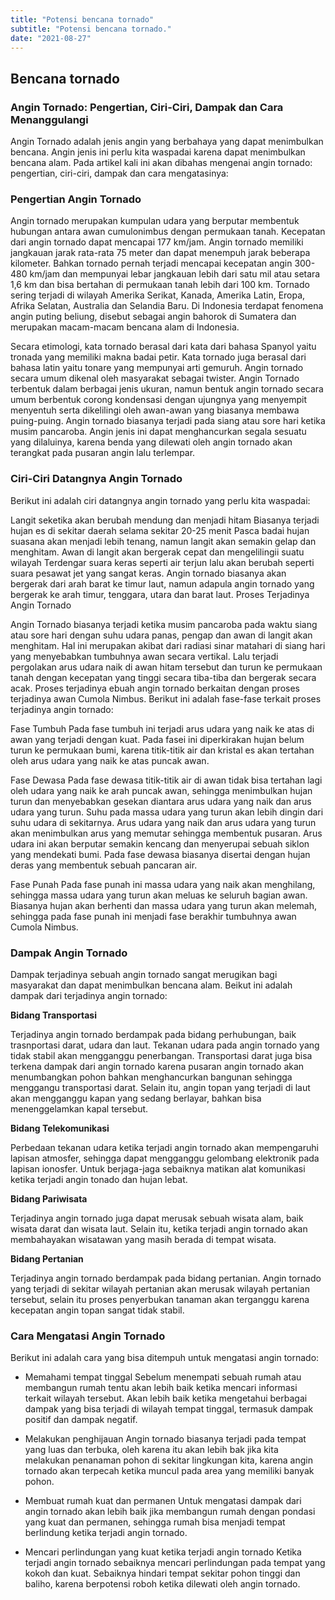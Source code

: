 ```yaml
---
title: "Potensi bencana tornado"
subtitle: "Potensi bencana tornado."
date: "2021-08-27"
---
```


## **Bencana tornado**

### **Angin Tornado: Pengertian, Ciri-Ciri, Dampak dan Cara Menanggulangi**

Angin Tornado adalah jenis angin yang berbahaya yang dapat menimbulkan bencana. Angin jenis ini perlu kita waspadai karena dapat menimbulkan bencana alam. Pada artikel kali ini akan dibahas mengenai angin tornado: pengertian, ciri-ciri, dampak dan cara mengatasinya:

### **Pengertian Angin Tornado**

Angin tornado merupakan kumpulan udara yang berputar membentuk hubungan antara awan cumulonimbus dengan permukaan tanah. Kecepatan dari angin tornado dapat mencapai 177 km/jam. Angin tornado memiliki jangkauan jarak rata-rata 75 meter dan dapat menempuh jarak beberapa kilometer. Bahkan tornado pernah terjadi mencapai kecepatan angin 300-480 km/jam dan mempunyai lebar jangkauan lebih dari satu mil atau setara 1,6 km dan bisa bertahan di permukaan tanah lebih dari 100 km. Tornado sering terjadi di wilayah Amerika Serikat, Kanada, Amerika Latin, Eropa, Afrika Selatan, Australia dan Selandia Baru. Di Indonesia terdapat fenomena angin puting beliung, disebut sebagai angin bahorok di Sumatera dan merupakan macam-macam bencana alam di Indonesia.

Secara etimologi, kata tornado berasal dari kata dari bahasa Spanyol yaitu tronada yang memiliki makna badai petir. Kata tornado juga berasal dari bahasa latin yaitu tonare yang mempunyai arti gemuruh. Angin tornado secara umum dikenal oleh masyarakat sebagai twister. Angin Tornado terbentuk dalam berbagai jenis ukuran, namun bentuk angin tornado secara umum berbentuk corong kondensasi dengan ujungnya yang menyempit menyentuh serta dikelilingi oleh awan-awan yang biasanya membawa puing-puing. Angin tornado biasanya terjadi pada siang atau sore hari ketika musim pancaroba. Angin jenis ini dapat menghancurkan segala sesuatu yang dilaluinya, karena benda yang dilewati oleh angin tornado akan terangkat pada pusaran angin lalu terlempar.

### **Ciri-Ciri Datangnya Angin Tornado**

Berikut ini adalah ciri datangnya angin tornado yang perlu kita waspadai:

Langit seketika akan berubah mendung dan menjadi hitam
Biasanya terjadi hujan es di sekitar daerah selama sekitar 20-25 menit
Pasca badai hujan suasana akan menjadi lebih tenang, namun langit akan semakin gelap dan menghitam.
Awan di langit akan bergerak cepat dan mengelilingii suatu wilayah
Terdengar suara keras seperti air terjun lalu akan berubah seperti suara pesawat jet yang sangat keras.
Angin tornado biasanya akan bergerak dari arah barat ke timur laut, namun adapula angin tornado yang bergerak ke arah timur, tenggara, utara dan barat laut.
Proses Terjadinya Angin Tornado

Angin Tornado biasanya terjadi ketika musim pancaroba pada waktu siang atau sore hari dengan suhu udara panas, pengap dan awan di langit akan menghitam. Hal ini merupakan akibat dari radiasi sinar matahari di siang hari yang menyebabkan tumbuhnya awan secara vertikal. Lalu terjadi pergolakan arus udara naik di awan hitam tersebut dan turun ke permukaan tanah dengan kecepatan yang tinggi secara tiba-tiba dan bergerak secara acak. Proses terjadinya ebuah angin tornado berkaitan dengan proses terjadinya awan Cumola Nimbus. Berikut ini adalah fase-fase terkait proses terjadinya angin tornado:

Fase Tumbuh
Pada fase tumbuh ini terjadi arus udara yang naik ke atas di awan yang terjadi dengan kuat. Pada fasei ini diperkirakan hujan belum turun ke permukaan bumi, karena titik-titik air dan kristal es akan tertahan oleh arus udara yang naik ke atas puncak awan.

Fase Dewasa
Pada fase dewasa titik-titik air di awan tidak bisa tertahan lagi oleh udara yang naik ke arah puncak awan, sehingga menimbulkan hujan turun dan menyebabkan gesekan diantara arus udara yang naik dan arus udara yang turun. Suhu pada massa udara yang turun akan lebih dingin dari suhu udara di sekitarnya. Arus udara yang naik dan arus udara yang turun akan menimbulkan arus yang memutar sehingga membentuk pusaran. Arus udara ini akan berputar semakin kencang dan menyerupai sebuah siklon yang mendekati bumi. Pada fase dewasa biasanya disertai dengan hujan deras yang membentuk sebuah pancaran air.

Fase Punah
Pada fase punah ini massa udara yang naik akan menghilang, sehingga massa udara yang turun akan meluas ke seluruh bagian awan. Biasanya hujan akan berhenti dan massa udara yang turun akan melemah, sehingga pada fase punah ini menjadi fase berakhir tumbuhnya awan Cumola Nimbus.

### **Dampak Angin Tornado**

Dampak terjadinya sebuah angin tornado sangat merugikan bagi masyarakat dan dapat menimbulkan bencana alam. Beikut ini adalah dampak dari terjadinya angin tornado:

**Bidang Transportasi**

Terjadinya angin tornado berdampak pada bidang perhubungan, baik trasnportasi darat, udara dan laut. Tekanan udara pada angin tornado yang tidak stabil akan mengganggu penerbangan. Transportasi darat juga bisa terkena dampak dari angin tornado karena pusaran angin tornado akan menumbangkan pohon bahkan menghancurkan bangunan sehingga menggangu transportasi darat. Selain itu, angin topan yang terjadi di laut akan mengganggu kapan yang sedang berlayar, bahkan bisa menenggelamkan kapal tersebut.

**Bidang Telekomunikasi**

Perbedaan tekanan udara ketika terjadi angin tornado akan mempengaruhi lapisan atmosfer, sehingga dapat mengganggu gelombang elektronik pada lapisan ionosfer. Untuk berjaga-jaga sebaiknya matikan alat komunikasi ketika terjadi angin tonado dan hujan lebat.

**Bidang Pariwisata**

Terjadinya angin tornado juga dapat merusak sebuah wisata alam, baik wisata darat dan wisata laut. Selain itu, ketika terjadi angin tornado akan membahayakan wisatawan yang masih berada di tempat wisata.

**Bidang Pertanian**

Terjadinya angin tornado berdampak pada bidang pertanian. Angin tornado yang terjadi di sekitar wilayah pertanian akan merusak wilayah pertanian tersebut, selain itu proses penyerbukan tanaman akan terganggu karena kecepatan angin topan sangat tidak stabil.

### **Cara Mengatasi Angin Tornado**

Berikut ini adalah cara yang bisa ditempuh untuk mengatasi angin tornado:

- Memahami tempat tinggal
Sebelum menempati sebuah rumah atau membangun rumah tentu akan lebih baik ketika mencari informasi terkait wilayah tersebut. Akan lebih baik ketika mengetahui berbagai dampak yang bisa terjadi di wilayah tempat tinggal, termasuk dampak positif dan dampak negatif.

- Melakukan penghijauan
Angin tornado biasanya terjadi pada tempat yang luas dan terbuka, oleh karena itu akan lebih bak jika kita melakukan penanaman pohon di sekitar lingkungan kita, karena angin tornado akan terpecah ketika muncul pada area yang memiliki banyak pohon.

- Membuat rumah kuat dan permanen
Untuk mengatasi dampak dari angin tornado akan lebih baik jika membangun rumah dengan pondasi yang kuat dan permanen, sehingga rumah bisa menjadi tempat berlindung ketika terjadi angin tornado.

- Mencari perlindungan yang kuat ketika terjadi angin tornado
Ketika terjadi angin tornado sebaiknya mencari perlindungan pada tempat yang kokoh dan kuat. Sebaiknya hindari tempat sekitar pohon tinggi dan baliho, karena berpotensi roboh ketika dilewati oleh angin tornado.